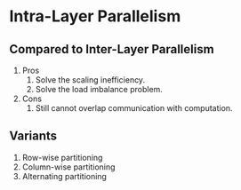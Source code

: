 # Intra-Layer Parallelism

## Compared to Inter-Layer Parallelism

1. Pros
   1. Solve the scaling inefficiency.
   2. Solve the load imbalance problem.
2. Cons
   1. Still cannot overlap communication with computation.

## Variants

1. Row-wise partitioning
2. Column-wise partitioning
3. Alternating partitioning
